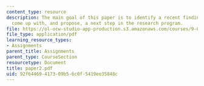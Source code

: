 ```yaml
---
content_type: resource
description: The main goal of this paper is to identify a recent finding in the literature,
  come up with, and propose, a next step in the research program.
file: https://ol-ocw-studio-app-production.s3.amazonaws.com/courses/9-00-introduction-to-psychology-fall-2004/92f64469417309b56c0f5419ee35848c_paper2.pdf
file_type: application/pdf
learning_resource_types:
- Assignments
parent_title: Assignments
parent_type: CourseSection
resourcetype: Document
title: paper2.pdf
uid: 92f64469-4173-09b5-6c0f-5419ee35848c
---
```

